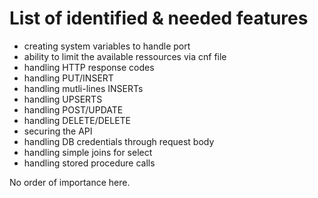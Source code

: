 # List of identified & needed features

* creating system variables to handle port
* ability to limit the available ressources via cnf file
* handling HTTP response codes
* handling PUT/INSERT
* handling mutli-lines INSERTs
* handling UPSERTS
* handling POST/UPDATE
* handling DELETE/DELETE
* securing the API
* handling DB credentials through request body
* handling simple joins for select
* handling stored procedure calls

No order of importance here.
